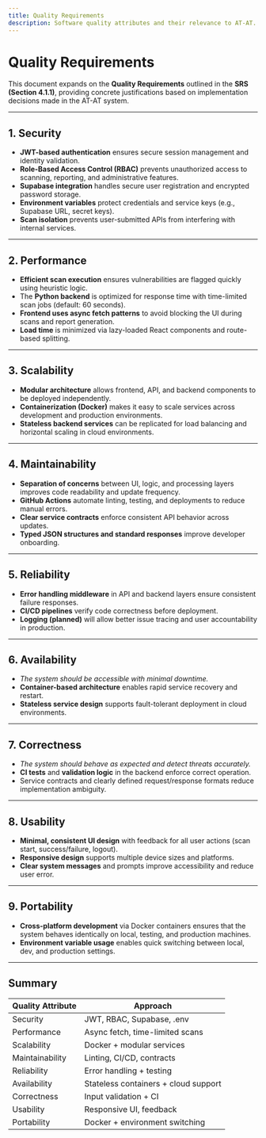 ```yaml
---
title: Quality Requirements
description: Software quality attributes and their relevance to AT-AT.
---
```


# Quality Requirements

This document expands on the **Quality Requirements** outlined in the **SRS (Section 4.1.1)**, providing concrete justifications based on implementation decisions made in the AT-AT system.

---

## 1. Security

- **JWT-based authentication** ensures secure session management and identity validation.
- **Role-Based Access Control (RBAC)** prevents unauthorized access to scanning, reporting, and administrative features.
- **Supabase integration** handles secure user registration and encrypted password storage.
- **Environment variables** protect credentials and service keys (e.g., Supabase URL, secret keys).
- **Scan isolation** prevents user-submitted APIs from interfering with internal services.

---

## 2. Performance

- **Efficient scan execution** ensures vulnerabilities are flagged quickly using heuristic logic.
- The **Python backend** is optimized for response time with time-limited scan jobs (default: 60 seconds).
- **Frontend uses async fetch patterns** to avoid blocking the UI during scans and report generation.
- **Load time** is minimized via lazy-loaded React components and route-based splitting.

---

## 3. Scalability

- **Modular architecture** allows frontend, API, and backend components to be deployed independently.
- **Containerization (Docker)** makes it easy to scale services across development and production environments.
- **Stateless backend services** can be replicated for load balancing and horizontal scaling in cloud environments.

---

## 4. Maintainability

- **Separation of concerns** between UI, logic, and processing layers improves code readability and update frequency.
- **GitHub Actions** automate linting, testing, and deployments to reduce manual errors.
- **Clear service contracts** enforce consistent API behavior across updates.
- **Typed JSON structures and standard responses** improve developer onboarding.

---

## 5. Reliability

- **Error handling middleware** in API and backend layers ensure consistent failure responses.
- **CI/CD pipelines** verify code correctness before deployment.
- **Logging (planned)** will allow better issue tracing and user accountability in production.

---

## 6. Availability

- *The system should be accessible with minimal downtime.*
- **Container-based architecture** enables rapid service recovery and restart.
- **Stateless service design** supports fault-tolerant deployment in cloud environments.

---

## 7. Correctness

- *The system should behave as expected and detect threats accurately.*
- **CI tests** and **validation logic** in the backend enforce correct operation.
- Service contracts and clearly defined request/response formats reduce implementation ambiguity.

---

## 8. Usability

- **Minimal, consistent UI design** with feedback for all user actions (scan start, success/failure, logout).
- **Responsive design** supports multiple device sizes and platforms.
- **Clear system messages** and prompts improve accessibility and reduce user error.

---

## 9. Portability

- **Cross-platform development** via Docker containers ensures that the system behaves identically on local, testing, and production machines.
- **Environment variable usage** enables quick switching between local, dev, and production settings.

---

## Summary

| Quality Attribute | Approach |
|-------------------|----------|
| Security          | JWT, RBAC, Supabase, .env |
| Performance       | Async fetch, time-limited scans |
| Scalability       | Docker + modular services |
| Maintainability   | Linting, CI/CD, contracts |
| Reliability       | Error handling + testing |
| Availability      | Stateless containers + cloud support |
| Correctness       | Input validation + CI |
| Usability         | Responsive UI, feedback |
| Portability       | Docker + environment switching |
